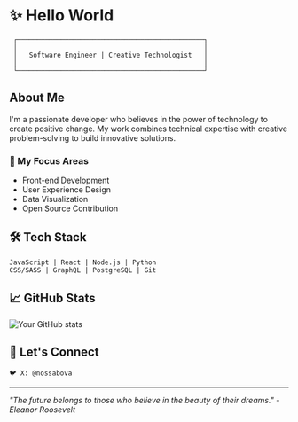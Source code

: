 # ✨ Hello World

```
 ┌───────────────────────────────────────────────┐
 │                                               │
 │   Software Engineer | Creative Technologist   │
 │                                               │
 └───────────────────────────────────────────────┘
```

## About Me

I'm a passionate developer who believes in the power of technology to create positive change. My work combines technical expertise with creative problem-solving to build innovative solutions.

### 🌸 My Focus Areas

- Front-end Development
- User Experience Design
- Data Visualization
- Open Source Contribution

## 🛠️ Tech Stack

```
JavaScript | React | Node.js | Python
CSS/SASS | GraphQL | PostgreSQL | Git
```

## 📈 GitHub Stats

![Your GitHub stats](https://github-readme-stats.vercel.app/api?username=nossabova&show_icons=true&theme=buefy)

## 🌟 Let's Connect

```
🐦 X: @nossabova
```

---

*"The future belongs to those who believe in the beauty of their dreams." - Eleanor Roosevelt*
